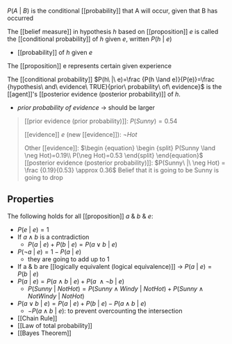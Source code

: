 $P(A\ |\ B)$ is the conditional [[probability]] that A will occur, given that B has occurred

The [[belief measure]] in hypothesis $h$ based on [[proposition]] $e$ is called the [[conditional probability]] of $h$ given $e$, written $P(h\ |\ e)$
- [[probability]] of $h$ given $e$

The [[proposition]] e represents certain given experience

The [[conditional probability]] $P(h\ |\ e)=\frac {P(h \land e)}{P(e)}=\frac {hypothesis\ and\ evidence\ TRUE}{prior\ probability\ of\ evidence}$ is the [[agent]]'s [[posterior evidence (posterior probability)]] of $h$.
- $prior\ probability\ of\ evidence$ $\rightarrow$ should be larger
>	[[prior evidence (prior probability)]]: $P(Sunny) = 0.54$
>	
>	[[evidence]] $e$ (new [[evidence]]): $\neg Hot$
>	
>	Other [[evidence]]: 
>	$\begin {equation} \begin {split} P(Sunny \land \neg Hot)=0.19\\ P(\neg Hot)=0.53 \end{split} \end{equation}$
>	[[posterior evidence (posterior probability)]]: $P(Sunny\ |\ \neg Hot) = \frac {0.19}{0.53} \approx 0.36$
>		Belief that it is going to be Sunny is going to drop

## Properties
The following holds for all [[proposition]] $a$ & $b$ & $e$:
- $P(e\ |\ e)=1$
- If $a \land b$ is a contradiction
	- $P(a\ |\ e) + P(b\ |\ e) = P(a\lor b\ |\ e)$
- $P(\neg a\ |\ e)=1-P(a\ |\ e)$
	- they are going to add up to 1
- If a & b are [[logically equivalent (logical equivalence)]] $\rightarrow$ $P(a\ |\ e)=P(b\ |\ e)$
- $P(a\ |\ e)=P(a\ \land \ b\ |\ e) +P(a\ \land \neg b\ |\ e)$
	- $P(Sunny\ |\ NotHot)=P(Sunny\land Windy\ |\ NotHot) +P(Sunny\land NotWindy\ |\ NotHot)$
- $P(a \lor b\ |\ e)=P(a\ |\ e) + P(b\ |\ e)-P(a\land b\ |\ e)$
	- $-P(a\land b\ |\ e)$: to prevent overcounting the intersection
- [[Chain Rule]]
- [[Law of total probability]]
- [[Bayes Theorem]]